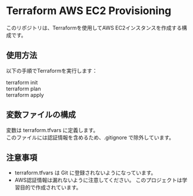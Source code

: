# Terraform AWS EC2 Provisioning

このリポジトリは、Terraformを使用してAWS EC2インスタンスを作成する構成です。

## 使用方法

以下の手順でTerraformを実行します：

terraform init  
terraform plan  
terraform apply

## 変数ファイルの構成

変数は terraform.tfvars に定義します。  
このファイルには認証情報を含めるため、.gitignore で除外しています。

## 注意事項

- terraform.tfvars は Git に登録されないようになっています。
- AWS認証情報は漏れないように注意してください。
このプロジェクトは学習目的で作成されています。
